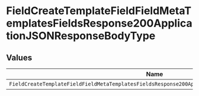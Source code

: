 # FieldCreateTemplateFieldFieldMetaTemplatesFieldsResponse200ApplicationJSONResponseBodyType


## Values

| Name                                                                                               | Value                                                                                              |
| -------------------------------------------------------------------------------------------------- | -------------------------------------------------------------------------------------------------- |
| `FieldCreateTemplateFieldFieldMetaTemplatesFieldsResponse200ApplicationJSONResponseBodyTypeNumber` | number                                                                                             |